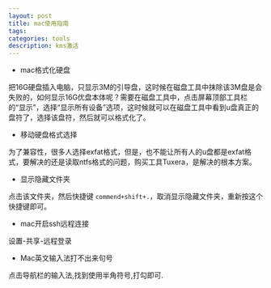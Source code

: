 ```yaml
---
layout: post
title: mac使用指南
tags:
categories: tools
description: kms激活
---
```


* mac格式化硬盘

把16G硬盘插入电脑，只显示3M的引导盘，这时候在磁盘工具中抹除该3M盘是会失败的，如何显示16G优盘本体呢？需要在磁盘工具中，点击屏幕顶部工具栏的“显示”，选择“显示所有设备”选项，这时候就可以在磁盘工具中看到u盘真正的盘符了，选择该盘符，然后就可以格式化了。

* 移动硬盘格式选择

为了兼容性，很多人选择exfat格式，但是，也不能让所有人的u盘都是exfat格式，要解决的还是读取ntfs格式的问题，购买工具Tuxera，是解决的根本方案。

* 显示隐藏文件夹

点击该文件夹，然后快捷键 `commend+shift+.`，取消显示隐藏文件夹，重新按这个快捷键即可。

* mac开启ssh远程连接

设置-共享-远程登录

* Mac英文输入法打不出来句号

点击导航栏的输入法,找到使用半角符号,打勾即可.